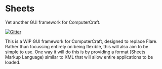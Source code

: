 # Sheets
Yet another GUI framework for ComputerCraft.

[![Gitter](https://badges.gitter.im/Join%20Chat.svg)](https://gitter.im/Exerro/Sheets?utm_source=badge&utm_medium=badge&utm_campaign=pr-badge)

This is a WIP GUI framework for ComputerCraft, designed to replace Flare.
Rather than focussing entirely on being flexible, this will also aim to be simple to use.
One way it will do this is by providing a format (Sheets Markup Language) similar to XML that will allow entire applications to be loaded.
